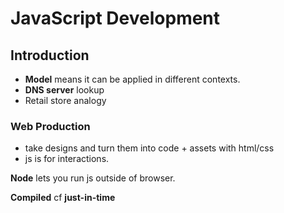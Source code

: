 # JavaScript Development
## Introduction

- **Model** means it can be applied in different contexts.
- **DNS server** lookup
- Retail store analogy

### Web Production
- take designs and turn them into code + assets with html/css
- js is for interactions.

**Node** lets you run js outside of browser.

**Compiled** cf **just-in-time**

